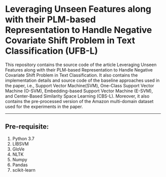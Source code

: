 # Leveraging Unseen Features along with their PLM-based Representation to Handle Negative Covariate Shift Problem in Text Classification (UFB-L)
This repository contains the source code of the article Leveraging Unseen Features along with their PLM-based Representation to Handle Negative Covariate Shift Problem in Text Classification. It also contains the implementation details and source code of the baseline approaches used in the paper, i.e., Support Vector Machine(SVM), One-Class Support Vector Machine (O-SVM), Embedding-based Support Vector Machine (E-SVM), and Center-Based Similarity Space Learning (CBS-L).
Moreover, it also contains the pre-processed version of the Amazon multi-domain dataset used for the experiments in the paper.

-------------------------
Pre-requisite:
-------------------------
1. Python 3.7
2. LIBSVM
3. GloVe
4. NLTK
5. Numpy
6. Pandas
7. scikit-learn

